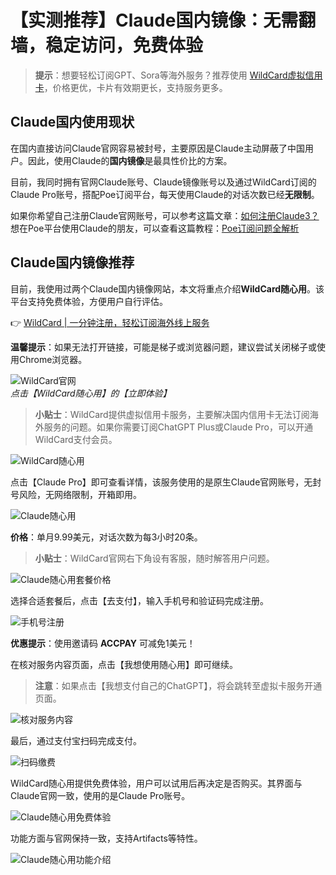 # 【实测推荐】Claude国内镜像：无需翻墙，稳定访问，免费体验

> **提示**：想要轻松订阅GPT、Sora等海外服务？推荐使用 [WildCard虚拟信用卡](https://bbtdd.com/WildCard)，价格更优，卡片有效期更长，支持服务更多。

## Claude国内使用现状

在国内直接访问Claude官网容易被封号，主要原因是Claude主动屏蔽了中国用户。因此，使用Claude的**国内镜像**是最具性价比的方案。

目前，我同时拥有官网Claude账号、Claude镜像账号以及通过WildCard订阅的Claude Pro账号，搭配Poe订阅平台，每天使用Claude的对话次数已经**无限制**。

如果你希望自己注册Claude官网账号，可以参考这篇文章：[如何注册Claude3？](#)  
想在Poe平台使用Claude的朋友，可以查看这篇教程：[Poe订阅问题全解析](#)

## Claude国内镜像推荐

目前，我使用过两个Claude国内镜像网站，本文将重点介绍**WildCard随心用**。该平台支持免费体验，方便用户自行评估。

👉 [WildCard | 一分钟注册，轻松订阅海外线上服务](https://bbtdd.com/WildCard)

**温馨提示**：如果无法打开链接，可能是梯子或浏览器问题，建议尝试关闭梯子或使用Chrome浏览器。

![WildCard官网](https://bbtdd.com/img/17332041667.webp)  
*点击【WildCard随心用】的【立即体验】*

> **小贴士**：WildCard提供虚拟信用卡服务，主要解决国内信用卡无法订阅海外服务的问题。如果你需要订阅ChatGPT Plus或Claude Pro，可以开通WildCard支付会员。

![WildCard随心用](https://bbtdd.com/img/0270509261734356.webp)

点击【Claude Pro】即可查看详情，该服务使用的是原生Claude官网账号，无封号风险，无网络限制，开箱即用。

![Claude随心用](https://bbtdd.com/img/955411440705652.webp)

**价格**：单月9.99美元，对话次数为每3小时20条。

> **小贴士**：WildCard官网右下角设有客服，随时解答用户问题。

![Claude随心用套餐价格](https://bbtdd.com/img/879766677.webp)

选择合适套餐后，点击【去支付】，输入手机号和验证码完成注册。

![手机号注册](https://bbtdd.com/img/6507146417.webp)

**优惠提示**：使用邀请码 **ACCPAY** 可减免1美元！

在核对服务内容页面，点击【我想使用随心用】即可继续。

> **注意**：如果点击【我想支付自己的ChatGPT】，将会跳转至虚拟卡服务开通页面。

![核对服务内容](https://bbtdd.com/img/7546866148904.webp)

最后，通过支付宝扫码完成支付。

![扫码缴费](https://bbtdd.com/img/2775469270082.webp)

WildCard随心用提供免费体验，用户可以试用后再决定是否购买。其界面与Claude官网一致，使用的是Claude Pro账号。

![Claude随心用免费体验](https://bbtdd.com/img/415788255198339.webp)

功能方面与官网保持一致，支持Artifacts等特性。

![Claude随心用功能介绍](https://bbtdd.com/img/44986953.webp)